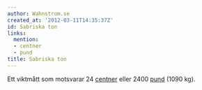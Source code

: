 ```yaml
---
author: Wahnstrom.se
created_at: '2012-03-11T14:35:37Z'
id: Sabriska ton
links:
  mention:
  - centner
  - pund
title: Sabriska ton
---
```


Ett viktmått som motsvarar 24 [centner] eller 2400 [pund] (1090 kg).

  [centner]: centner
  [pund]: pund